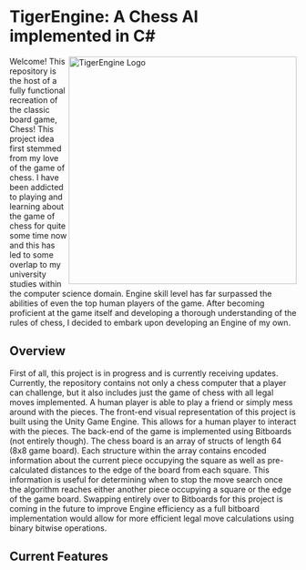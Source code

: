 # TigerEngine: A Chess AI implemented in C#

<img align="right" src="https://github.com/TRJoseph/TigerEngine/assets/83513663/548c9647-0be7-4988-a1d9-938d09d78e18" alt="TigerEngine Logo" width="400"/>

Welcome! This repository is the host of a fully functional recreation of the classic board game, Chess! This project idea first stemmed from my love of the game of chess. I have been addicted to playing and learning about the game of chess for quite some time now and this has led to some overlap to my university studies within the computer science domain. Engine skill level has far surpassed the abilities of even the top human players of the game. After becoming proficient at the game itself and developing a thorough understanding of the rules of chess, I decided to embark upon developing an Engine of my own.

## Overview
First of all, this project is in progress and is currently receiving updates. Currently, the repository contains not only a chess computer that a player can challenge, but it also includes just the game of chess with all legal moves implemented. A human player is able to play a friend or simply mess around with the pieces. The front-end visual representation of this project is built using the Unity Game Engine. This allows for a human player to interact with the pieces. The back-end of the game is implemented using Bitboards (not entirely though). The chess board is an array of structs of length 64 (8x8 game board). Each structure within the array contains encoded information about the current piece occupying the square as well as pre-calculated distances to the edge of the board from each square. This information is useful for determining when to stop the move search once the algorithm reaches either another piece occupying a square or the edge of the game board. Swapping entirely over to Bitboards for this project is coming in the future to improve Engine efficiency as a full bitboard implementation would allow for more efficient legal move calculations using binary bitwise operations.

## Current Features
